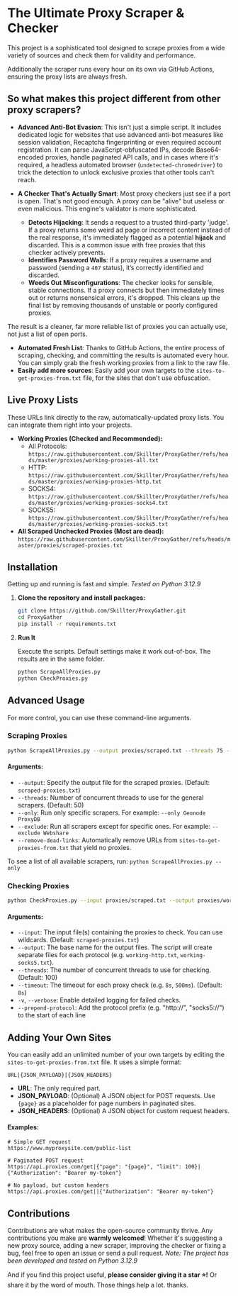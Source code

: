 # The Ultimate Proxy Scraper & Checker

This project is a sophisticated tool designed to scrape proxies from a wide variety of sources and check them for validity and performance.

Additionally the scraper runs every hour on its own via GitHub Actions, ensuring the proxy lists are always fresh.


## So what makes this project different from other proxy scrapers?

*   **Advanced Anti-Bot Evasion**: This isn't just a simple script. It includes dedicated logic for websites that use advanced anti-bot measures like session validation, Recaptcha fingerprinting or even required account registration.
It can parse JavaScript-obfuscated IPs, decode Base64-encoded proxies, handle paginated API calls, and in cases where it's required, a headless automated browser (`undetected-chromedriver`) to trick the detection to unlock exclusive proxies that other tools can't reach.

*   **A Checker That's Actually Smart**: Most proxy checkers just see if a port is open. That's not good enough. A proxy can be "alive" but useless or even malicious. This engine's validator is more sophisticated.
    *   **Detects Hijacking**: It sends a request to a trusted third-party 'judge'. If a proxy returns some weird ad page or incorrect content instead of the real response, it's immediately flagged as a potential **hijack** and discarded. This is a common issue with free proxies that this checker actively prevents.
    *   **Identifies Password Walls**: If a proxy requires a username and password (sending a `407` status), it’s correctly identified and discarded.
    *   **Weeds Out Misconfigurations**: The checker looks for sensible, stable connections. If a proxy connects but then immediately times out or returns nonsensical errors, it's dropped. This cleans up the final list by removing thousands of unstable or poorly configured proxies.

The result is a cleaner, far more reliable list of proxies you can actually use, not just a list of open ports.

*   **Automated Fresh List**: Thanks to GitHub Actions, the entire process of scraping, checking, and committing the results is automated every hour. You can simply grab the fresh working proxies from a link to the raw file.
*   **Easily add more sources**: Easily add your own targets to the `sites-to-get-proxies-from.txt` file, for the sites that don't use obfuscation.

## Live Proxy Lists

These URLs link directly to the raw, automatically-updated proxy lists. You can integrate them right into your projects.

*   **Working Proxies (Checked and Recommended):**
    *   All Protocols: `https://raw.githubusercontent.com/Skillter/ProxyGather/refs/heads/master/proxies/working-proxies-all.txt`
    *   HTTP: `https://raw.githubusercontent.com/Skillter/ProxyGather/refs/heads/master/proxies/working-proxies-http.txt`
    *   SOCKS4: `https://raw.githubusercontent.com/Skillter/ProxyGather/refs/heads/master/proxies/working-proxies-socks4.txt`
    *   SOCKS5: `https://raw.githubusercontent.com/Skillter/ProxyGather/refs/heads/master/proxies/working-proxies-socks5.txt`
*   **All Scraped Unchecked Proxies (Most are dead):** `https://raw.githubusercontent.com/Skillter/ProxyGather/refs/heads/master/proxies/scraped-proxies.txt`

## Installation

Getting up and running is fast and simple. *Tested on Python 3.12.9*

1.  **Clone the repository and install packages:** 
    ```bash
    git clone https://github.com/Skillter/ProxyGather.git
    cd ProxyGather
    pip install -r requirements.txt
    ```

2.  **Run It**

    Execute the scripts. Default settings make it work out-of-box.
    The results are in the same folder.
    ```bash
    python ScrapeAllProxies.py
    python CheckProxies.py
    ```

## Advanced Usage

For more control, you can use these command-line arguments.

### Scraping Proxies
```bash
python ScrapeAllProxies.py --output proxies/scraped.txt --threads 75 --exclude Webshare ProxyDB --remove-dead-links
```

#### Arguments:

*   `--output`: Specify the output file for the scraped proxies. (Default: `scraped-proxies.txt`)
*   `--threads`: Number of concurrent threads to use for the general scrapers. (Default: 50)
*   `--only`: Run only specific scrapers. For example: `--only Geonode ProxyDB`
*   `--exclude`: Run all scrapers except for specific ones. For example: `--exclude Webshare`
*   `--remove-dead-links`: Automatically remove URLs from `sites-to-get-proxies-from.txt` that yield no proxies.

To see a list of all available scrapers, run: `python ScrapeAllProxies.py --only`

### Checking Proxies

```bash
python CheckProxies.py --input proxies/scraped.txt --output proxies/working.txt --threads 2000 --timeout 5s --verbose --prepend-protocol
```

#### Arguments:

*   `--input`: The input file(s) containing the proxies to check. You can use wildcards. (Default: `scraped-proxies.txt`)
*   `--output`: The base name for the output files. The script will create separate files for each protocol (e.g. `working-http.txt`, `working-socks5.txt`).
*   `--threads`: The number of concurrent threads to use for checking. (Default: 100)
*   `--timeout`: The timeout for each proxy check (e.g. `8s`, `500ms`). (Default: `8s`)
*   `-v`, `--verbose`: Enable detailed logging for failed checks.
*   `--prepend-protocol`: Add the protocol prefix (e.g. "http://", "socks5://") to the start of each line

## Adding Your Own Sites

You can easily add an unlimited number of your own targets by editing the `sites-to-get-proxies-from.txt` file. It uses a simple format:

`URL|{JSON_PAYLOAD}|{JSON_HEADERS}`

*   **URL**: The only required part.
*   **JSON\_PAYLOAD**: (Optional) A JSON object for POST requests. Use `{page}` as a placeholder for page numbers in paginated sites.
*   **JSON\_HEADERS**: (Optional) A JSON object for custom request headers.

#### Examples:

```
# Simple GET request
https://www.myproxysite.com/public-list

# Paginated POST request
https://api.proxies.com/get|{"page": "{page}", "limit": 100}|{"Authorization": "Bearer my-token"}

# No payload, but custom headers
https://api.proxies.com/get||{"Authorization": "Bearer my-token"}
```

## Contributions

Contributions are what makes the open-source community thrive. Any contributions you make are **warmly welcomed**! Whether it's suggesting a new proxy source, adding a new scraper, improving the checker or fixing a bug, feel free to open an issue or send a pull request.
*Note: The project has been developed and tested on Python 3.12.9*

And if you find this project useful, **please consider giving it a star ⭐!**
Or share it by the word of mouth. Those things help a lot. thanks.
